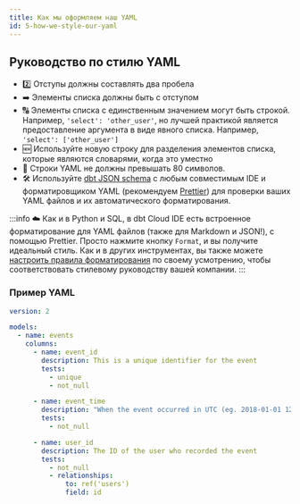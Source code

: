 ```yaml
---
title: Как мы оформляем наш YAML
id: 5-how-we-style-our-yaml
---
```


## Руководство по стилю YAML

- 2️⃣ Отступы должны составлять два пробела
- ➡️ Элементы списка должны быть с отступом
- 🔠 Элементы списка с единственным значением могут быть строкой. Например, `'select': 'other_user'`, но лучшей практикой является предоставление аргумента в виде явного списка. Например, `'select': ['other_user']`
- 🆕 Используйте новую строку для разделения элементов списка, которые являются словарями, когда это уместно
- 📏 Строки YAML не должны превышать 80 символов.
- 🛠️ Используйте [dbt JSON schema](https://github.com/dbt-labs/dbt-jsonschema) с любым совместимым IDE и форматировщиком YAML (рекомендуем [Prettier](https://prettier.io/)) для проверки ваших YAML файлов и их автоматического форматирования.

:::info
☁️ Как и в Python и SQL, в dbt Cloud IDE есть встроенное форматирование для YAML файлов (также для Markdown и JSON!), с помощью Prettier. Просто нажмите кнопку `Format`, и вы получите идеальный стиль. Как и в других инструментах, вы также можете [настроить правила форматирования](https://docs.getdbt.com/docs/cloud/dbt-cloud-ide/lint-format#format-yaml-markdown-json) по своему усмотрению, чтобы соответствовать стилевому руководству вашей компании.
:::

### Пример YAML

```yaml
version: 2

models:
  - name: events
    columns:
      - name: event_id
        description: This is a unique identifier for the event
        tests:
          - unique
          - not_null

      - name: event_time
        description: "When the event occurred in UTC (eg. 2018-01-01 12:00:00)"
        tests:
          - not_null

      - name: user_id
        description: The ID of the user who recorded the event
        tests:
          - not_null
          - relationships:
              to: ref('users')
              field: id
```